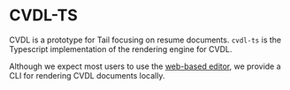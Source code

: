 
# CVDL-TS

CVDL is a prototype for Tail focusing on resume documents. `cvdl-ts` is the Typescript implementation of the rendering engine for CVDL.

Although we expect most users to use the [web-based editor](../cvdl-ts/), we provide a CLI for rendering CVDL documents locally.
